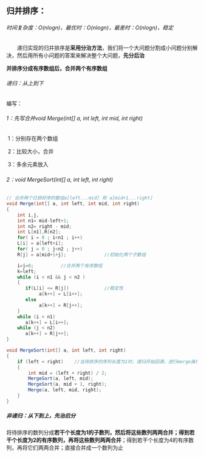 ## 归并排序：

###### 时间复杂度：O(nlogn)，最优时：O(nlogn)，最差时：O(nlogn)，稳定

　　递归实现的归并排序是**采用分治方法**，我们将一个大问题分割成小问题分别解决，然后用所有小问题的答案来解决整个大问题，**先分后治**

**并排序分成有序数组后，合并两个有序数组**

###### 递归：从上到下

编写：

###### ​1：先写合并void Merge(int[] a, int left, int mid, int right)  

​	1：分别存在两个数组

​	2：比较大小，合并

​	3：多余元素放入

###### 	2：void MergeSort(int[] a, int left, int right)

```java
// 合并两个已排好序的数组a[left...mid] 和 a[mid+1...right]
void Merge(int[] a, int left, int mid, int right)  
{    
    int i,j,
    int n1= mid-left+1;
    int n2= right - mid;
    int L[n1],R[n2];                     
    for( i = 0 ; i<n1 ; i++)
	L[i] = a[left+i];
    for( j = 0 ; j<n2 ; j++)
	R[j] = a[mid+1+j];				//初始化两个子数组

    i=j=0;			//合并两个有序数组
    k=left;
    while (i < n1 && j < n2 )
    {
       if(L[i] <= R[j])     		//稳定性
      		a[k++] = L[i++];
       else
      		a[k++] = R[j++];
    }
    while (i < n1)
       a[k++] = L[i++];
    while (j < n2)
       a[k++] = R[j++];
}

void MergeSort(int[] a, int left, int right)
{
    if (left < right)    //当待排序的序列长度为1时，递归开始回溯，进行merge操作
    {
        int mid = (left + right) / 2;
        MergeSort(a, left, mid);		
        MergeSort(a, mid + 1, right);
        Merge(a, left, mid, right);
    }
}
```

##### 非递归：从下到上，先治后分

将待排序的数列分成**若干个长度为1的子数列，然后将这些数列两两合并；得到若干个长度为2的有序数列，再将这些数列两两合并**；得到若干个长度为4的有序数列，再将它们两两合并；直接合并成一个数列为止




